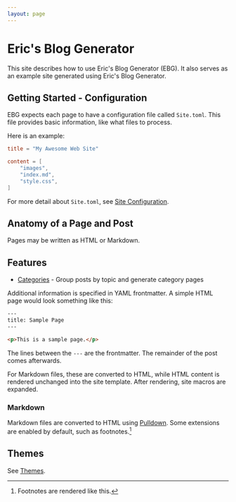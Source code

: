 ```yaml
---
layout: page
---
```


# Eric's Blog Generator

This site describes how to use Eric's Blog Generator (EBG).
It also serves as an example site generated using Eric's Blog Generator.

## Getting Started - Configuration

EBG expects each page to have a configuration file called `Site.toml`.
This file provides basic information, like what files to process.

Here is an example:

```toml
title = "My Awesome Web Site"

content = [
    "images",
    "index.md",
    "style.css",
]
```

For more detail about `Site.toml`, see [Site Configuration](site-config.md).

## Anatomy of a Page and Post

Pages may be written as HTML or Markdown.

## Features

- [Categories](categories.md) - Group posts by topic and generate category pages

Additional information is specified in YAML frontmatter.
A simple HTML page would look something like this:

```html
---
title: Sample Page
---

<p>This is a sample page.</p>
```

The lines between the `---` are the frontmatter.
The remainder of the post comes afterwards.

For Markdown files, these are converted to HTML, while HTML content is rendered unchanged into the site template.
After rendering, site macros are expanded.

### Markdown

Markdown files are converted to HTML using [Pulldown][pulldown].
Some extensions are enabled by default, such as footnotes.[^exfootnote]

[pulldown]: https://crates.io/crates/pulldown-cmark

[^exfootnote]: Footnotes are rendered like this.

## Themes

See [Themes](themes.md).
